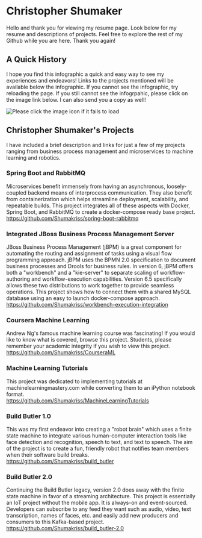 # Christopher Shumaker
Hello and thank you for viewing my resume page. Look below for my resume and descriptions of projects. Feel free to explore the rest of my Github while you are here. Thank you again!

## A Quick History
I hope you find this infographic a quick and easy way to see my experiences and endeavors! Links to the projects mentioned will be available below the infographic. If you cannot see the infographic, try reloading the page. If you still cannot see the infogrpahic, please click on the image link below. I can also send you a copy as well!

<img src="https://docs.google.com/drawings/d/1KkPa5rz64fCK_78Y1i78fHuhwYXlpkRyy178Y2TL1C8/pub?w=2020&amp;h=3561" alt="Please click the image icon if it fails to load">

## Christopher Shumaker's Projects
I have included a brief description and links for just a few of my projects ranging from business process management and microservices to machine learning and robotics.

### Spring Boot and RabbitMQ
Microservices benefit immensely from having an asynchronous, loosely-coupled backend means of interprocess communication. They also benefit from containerization which helps streamline deployment, scalability, and repeatable builds. This project integrates all of these aspects with Docker, Spring Boot, and RabbitMQ to create a docker-compose ready base project.<br/>
https://github.com/Shumakriss/spring-boot-rabbitmq

### Integrated JBoss Business Process Management Server
JBoss Business Process Management (jBPM) is a great component for automating the routing and assignment of tasks using a visual flow programming approach. jBPM uses the BPMN 2.0 specification to document business processes and Drools for business rules. In version 6, jBPM offers both a "workbench" and a "kie-server" to separate scaling of workflow-authoring and workflow-execution capabilities. Version 6.5 specifically allows these two distributions to work together to provide seamless operations. This project shows how to connect them with a shared MySQL database using an easy to launch docker-compose approach.<br/>
https://github.com/Shumakriss/workbench-execution-integration

### Coursera Machine Learning
Andrew Ng's famous machine learning course was fascinating! If you would like to know what is covered, browse this project. Students, please remember your academic integrity if you wish to view this project.<br/>
https://github.com/Shumakriss/CourseraML

### Machine Learning Tutorials
This project was dedicated to implementing tutorials at machinelearningmastery.com while converting them to an iPython notebook format.<br/>
https://github.com/Shumakriss/MachineLearningTutorials

### Build Butler 1.0
This was my first endeavor into creating a "robot brain" which uses a finite state machine to integrate various human-computer interaction tools like face detection and recognition, speech to text, and text to speech. The aim of the project is to create a fun, friendly robot that notifies team members when their software build breaks.<br/>
https://github.com/Shumakriss/build_butler

### Build Butler 2.0
Continuing the Build Butler legacy, version 2.0 does away with the finite state machine in favor of a streaming architecture. This project is essentially an IoT project without the mobile app. It is always-on and event-sourced. Developers can subscribe to any feed they want such as audio, video, text transcription, names of faces, etc. and easily add new producers and consumers to this Kafka-based project.<br/>
https://github.com/Shumakriss/build_butler-2.0
